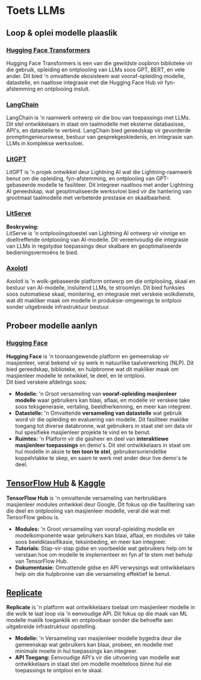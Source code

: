 # Toets LLMs

## Loop & oplei modelle plaaslik

### [**Hugging Face Transformers**](https://github.com/huggingface/transformers)

Hugging Face Transformers is een van die gewildste oopbron biblioteke vir die gebruik, opleiding en ontplooiing van LLMs soos GPT, BERT, en vele ander. Dit bied 'n omvattende ekosisteem wat vooraf-opleiding modelle, datastelle, en naatlose integrasie met die Hugging Face Hub vir fyn-afstemming en ontplooiing insluit.

### [**LangChain**](https://github.com/langchain-ai/langchain)

LangChain is 'n raamwerk ontwerp vir die bou van toepassings met LLMs. Dit stel ontwikkelaars in staat om taalmodelle met eksterne databasisse, API's, en datastelle te verbind. LangChain bied gereedskap vir gevorderde promptingenieurswese, bestuur van gesprekgeskiedenis, en integrasie van LLMs in komplekse werksvloei.

### [**LitGPT**](https://github.com/Lightning-AI/litgpt)

LitGPT is 'n projek ontwikkel deur Lightning AI wat die Lightning-raamwerk benut om die opleiding, fyn-afstemming, en ontplooiing van GPT-gebaseerde modelle te fasiliteer. Dit integreer naatloos met ander Lightning AI gereedskap, wat geoptimaliseerde werksvloei bied vir die hantering van grootmaat taalmodelle met verbeterde prestasie en skaalbaarheid.

### [**LitServe**](https://github.com/Lightning-AI/LitServe)

**Beskrywing:**\
LitServe is 'n ontplooiingstoestel van Lightning AI ontwerp vir vinnige en doeltreffende ontplooiing van AI-modelle. Dit vereenvoudig die integrasie van LLMs in regstydse toepassings deur skalbare en geoptimaliseerde bedieningsvermoëns te bied.

### [**Axolotl**](https://github.com/axolotl-ai-cloud/axolotl)

Axolotl is 'n wolk-gebaseerde platform ontwerp om die ontplooiing, skaal en bestuur van AI-modelle, insluitend LLMs, te stroomlyn. Dit bied funksies soos outomatiese skaal, monitering, en integrasie met verskeie wolkdienste, wat dit makliker maak om modelle in produksie-omgewings te ontplooi sonder uitgebreide infrastruktuur bestuur.

## Probeer modelle aanlyn

### [**Hugging Face**](https://huggingface.co/)

**Hugging Face** is 'n toonaangewende platform en gemeenskap vir masjienleer, veral bekend vir sy werk in natuurlike taalverwerking (NLP). Dit bied gereedskap, biblioteke, en hulpbronne wat dit makliker maak om masjienleer modelle te ontwikkel, te deel, en te ontplooi.\
Dit bied verskeie afdelings soos:

* **Modelle**: 'n Groot versameling van **vooraf-opleiding masjienleer modelle** waar gebruikers kan blaai, aflaai, en modelle vir verskeie take soos teksgenerasie, vertaling, beeldherkenning, en meer kan integreer.
* **Datastelle:** 'n Omvattende **versameling van datastelle** wat gebruik word vir die opleiding en evaluering van modelle. Dit fasiliteer maklike toegang tot diverse databronne, wat gebruikers in staat stel om data vir hul spesifieke masjienleer projekte te vind en te benut.
* **Ruimtes:** 'n Platform vir die gasheer en deel van **interaktiewe masjienleer toepassings** en demo's. Dit stel ontwikkelaars in staat om hul modelle in aksie te **ten toon te stel**, gebruikersvriendelike koppelvlakke te skep, en saam te werk met ander deur live demo's te deel.

## [**TensorFlow Hub**](https://www.tensorflow.org/hub) **&** [**Kaggle**](https://www.kaggle.com/)

**TensorFlow Hub** is 'n omvattende versameling van herbruikbare masjienleer modules ontwikkel deur Google. Dit fokus op die fasilitering van die deel en ontplooiing van masjienleer modelle, veral dié wat met TensorFlow gebou is.

* **Modules:** 'n Groot versameling van vooraf-opleiding modelle en modelkomponente waar gebruikers kan blaai, aflaai, en modules vir take soos beeldklassifikasie, teksinbeding, en meer kan integreer.
* **Tutorials:** Stap-vir-stap gidse en voorbeelde wat gebruikers help om te verstaan hoe om modelle te implementeer en fyn af te stem met behulp van TensorFlow Hub.
* **Dokumentasie:** Omvattende gidse en API verwysings wat ontwikkelaars help om die hulpbronne van die versameling effektief te benut.

## [**Replicate**](https://replicate.com/home)

**Replicate** is 'n platform wat ontwikkelaars toelaat om masjienleer modelle in die wolk te laat loop via 'n eenvoudige API. Dit fokus op die maak van ML modelle maklik toeganklik en ontplooibaar sonder die behoefte aan uitgebreide infrastruktuur opstelling.

* **Modelle:** 'n Versameling van masjienleer modelle bygedra deur die gemeenskap wat gebruikers kan blaai, probeer, en modelle met minimale moeite in hul toepassings kan integreer.
* **API Toegang:** Eenvoudige API's vir die uitvoering van modelle wat ontwikkelaars in staat stel om modelle moeiteloos binne hul eie toepassings te ontplooi en te skaal.

